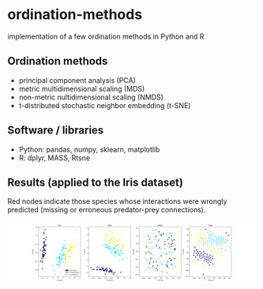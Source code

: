 # ordination-methods
implementation of a few ordination methods in Python and R

## Ordination methods

- principal component analysis (PCA)
- metric multidimensional scaling (MDS)
- non-metric nultidimensional scaling (NMDS)
- t-distributed stochastic neighbor embedding (t-SNE)

## Software / libraries
- Python: pandas, numpy, sklearn, matplotlib 
- R: dplyr, MASS, Rtsne

## Results (applied to the Iris dataset)

Red nodes indicate those species whose interactions were wrongly predicted (missing or erroneous predator-prey connections).

![results](https://github.com/peterszabo77/ordination-methods/blob/master/images/ordination_in_Python.png)

